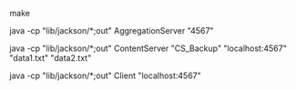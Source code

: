 <!-- To Compile the files -->
make
<!-- Start Aggregation Server -->
java -cp "lib/jackson/*;out" AggregationServer "4567"
<!-- Start Content Server -->
java -cp "lib/jackson/*;out" ContentServer "CS_Backup" "localhost:4567" "data1.txt" "data2.txt"
<!-- Start Client -->
java -cp "lib/jackson/*;out" Client "localhost:4567"